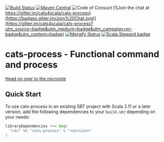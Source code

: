 [![Build Status][travisci-status]][travisci]
[![Maven Central](https://maven-badges.herokuapp.com/maven-central/cats4scala/cats-process_2.13/badge.svg)](https://maven-badges.herokuapp.com/maven-central/c4s/cats-process_2.12)
![Code of Consuct](https://img.shields.io/badge/Code%20of%20Conduct-Scala-blue.svg)
[![Join the chat at https://gitter.im/cats4scala/cats-process](https://badges.gitter.im/Join%20Chat.svg)](https://gitter.im/cats4scala/cats-process?utm_source=badge&utm_medium=badge&utm_campaign=pr-badge&utm_content=badge)
[![Mergify Status][mergify-status]][mergify]
[![Scala Steward badge](https://img.shields.io/badge/Scala_Steward-helping-blue.svg?style=flat&logo=data:image/png;base64,iVBORw0KGgoAAAANSUhEUgAAAA4AAAAQCAMAAAARSr4IAAAAVFBMVEUAAACHjojlOy5NWlrKzcYRKjGFjIbp293YycuLa3pYY2LSqql4f3pCUFTgSjNodYRmcXUsPD/NTTbjRS+2jomhgnzNc223cGvZS0HaSD0XLjbaSjElhIr+AAAAAXRSTlMAQObYZgAAAHlJREFUCNdNyosOwyAIhWHAQS1Vt7a77/3fcxxdmv0xwmckutAR1nkm4ggbyEcg/wWmlGLDAA3oL50xi6fk5ffZ3E2E3QfZDCcCN2YtbEWZt+Drc6u6rlqv7Uk0LdKqqr5rk2UCRXOk0vmQKGfc94nOJyQjouF9H/wCc9gECEYfONoAAAAASUVORK5CYII=)](https://scala-steward.org)

# cats-process - Functional command and process

[Head on over to the microsite](https://cats4scala.github.io/cats-process)

## Quick Start

To use cats-process in an existing SBT project with Scala 2.11 or a later version, add the following dependencies to your
`build.sbt` depending on your needs:

```scala
libraryDependencies ++= Seq(
  "c4s" %% "cats-process" % "<version>"
)
```
[travisci]: https://travis-ci.com/cats4scala/cats-process
[travisci-status]: https://travis-ci.com/cats4scala/cats-process.svg?branch=master
[mergify]: https://mergify.io
[mergify-status]: https://img.shields.io/endpoint.svg?url=https://gh.mergify.io/badges/cats4scala/cats-process&style=flat
